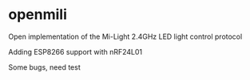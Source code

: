 # openmili
Open implementation of the Mi-Light 2.4GHz LED light control protocol

Adding ESP8266 support with nRF24L01

Some bugs, need test